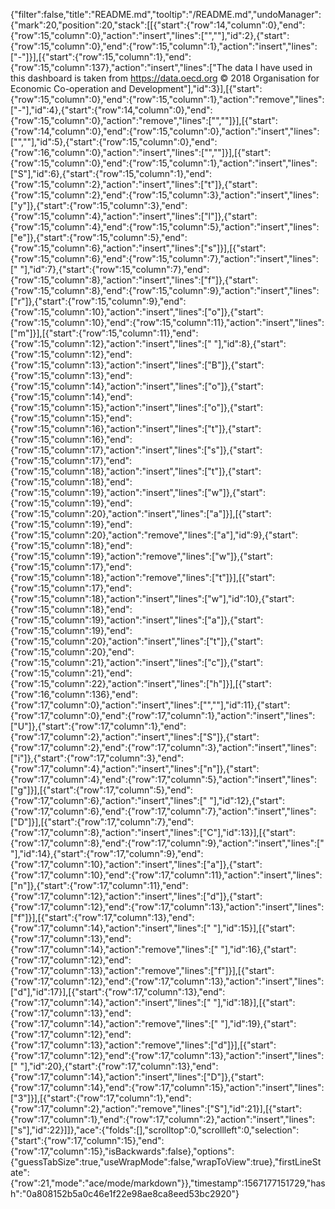 {"filter":false,"title":"README.md","tooltip":"/README.md","undoManager":{"mark":20,"position":20,"stack":[[{"start":{"row":14,"column":0},"end":{"row":15,"column":0},"action":"insert","lines":["",""],"id":2},{"start":{"row":15,"column":0},"end":{"row":15,"column":1},"action":"insert","lines":["-"]}],[{"start":{"row":15,"column":1},"end":{"row":15,"column":137},"action":"insert","lines":["The data I have used in this dashboard is taken from https://data.oecd.org © 2018 Organisation for Economic Co-operation and Development"],"id":3}],[{"start":{"row":15,"column":0},"end":{"row":15,"column":1},"action":"remove","lines":["-"],"id":4},{"start":{"row":14,"column":0},"end":{"row":15,"column":0},"action":"remove","lines":["",""]}],[{"start":{"row":14,"column":0},"end":{"row":15,"column":0},"action":"insert","lines":["",""],"id":5},{"start":{"row":15,"column":0},"end":{"row":16,"column":0},"action":"insert","lines":["",""]}],[{"start":{"row":15,"column":0},"end":{"row":15,"column":1},"action":"insert","lines":["S"],"id":6},{"start":{"row":15,"column":1},"end":{"row":15,"column":2},"action":"insert","lines":["t"]},{"start":{"row":15,"column":2},"end":{"row":15,"column":3},"action":"insert","lines":["y"]},{"start":{"row":15,"column":3},"end":{"row":15,"column":4},"action":"insert","lines":["l"]},{"start":{"row":15,"column":4},"end":{"row":15,"column":5},"action":"insert","lines":["e"]},{"start":{"row":15,"column":5},"end":{"row":15,"column":6},"action":"insert","lines":["s"]}],[{"start":{"row":15,"column":6},"end":{"row":15,"column":7},"action":"insert","lines":[" "],"id":7},{"start":{"row":15,"column":7},"end":{"row":15,"column":8},"action":"insert","lines":["f"]},{"start":{"row":15,"column":8},"end":{"row":15,"column":9},"action":"insert","lines":["r"]},{"start":{"row":15,"column":9},"end":{"row":15,"column":10},"action":"insert","lines":["o"]},{"start":{"row":15,"column":10},"end":{"row":15,"column":11},"action":"insert","lines":["m"]}],[{"start":{"row":15,"column":11},"end":{"row":15,"column":12},"action":"insert","lines":[" "],"id":8},{"start":{"row":15,"column":12},"end":{"row":15,"column":13},"action":"insert","lines":["B"]},{"start":{"row":15,"column":13},"end":{"row":15,"column":14},"action":"insert","lines":["o"]},{"start":{"row":15,"column":14},"end":{"row":15,"column":15},"action":"insert","lines":["o"]},{"start":{"row":15,"column":15},"end":{"row":15,"column":16},"action":"insert","lines":["t"]},{"start":{"row":15,"column":16},"end":{"row":15,"column":17},"action":"insert","lines":["s"]},{"start":{"row":15,"column":17},"end":{"row":15,"column":18},"action":"insert","lines":["t"]},{"start":{"row":15,"column":18},"end":{"row":15,"column":19},"action":"insert","lines":["w"]},{"start":{"row":15,"column":19},"end":{"row":15,"column":20},"action":"insert","lines":["a"]}],[{"start":{"row":15,"column":19},"end":{"row":15,"column":20},"action":"remove","lines":["a"],"id":9},{"start":{"row":15,"column":18},"end":{"row":15,"column":19},"action":"remove","lines":["w"]},{"start":{"row":15,"column":17},"end":{"row":15,"column":18},"action":"remove","lines":["t"]}],[{"start":{"row":15,"column":17},"end":{"row":15,"column":18},"action":"insert","lines":["w"],"id":10},{"start":{"row":15,"column":18},"end":{"row":15,"column":19},"action":"insert","lines":["a"]},{"start":{"row":15,"column":19},"end":{"row":15,"column":20},"action":"insert","lines":["t"]},{"start":{"row":15,"column":20},"end":{"row":15,"column":21},"action":"insert","lines":["c"]},{"start":{"row":15,"column":21},"end":{"row":15,"column":22},"action":"insert","lines":["h"]}],[{"start":{"row":16,"column":136},"end":{"row":17,"column":0},"action":"insert","lines":["",""],"id":11},{"start":{"row":17,"column":0},"end":{"row":17,"column":1},"action":"insert","lines":["U"]},{"start":{"row":17,"column":1},"end":{"row":17,"column":2},"action":"insert","lines":["S"]},{"start":{"row":17,"column":2},"end":{"row":17,"column":3},"action":"insert","lines":["i"]},{"start":{"row":17,"column":3},"end":{"row":17,"column":4},"action":"insert","lines":["n"]},{"start":{"row":17,"column":4},"end":{"row":17,"column":5},"action":"insert","lines":["g"]}],[{"start":{"row":17,"column":5},"end":{"row":17,"column":6},"action":"insert","lines":[" "],"id":12},{"start":{"row":17,"column":6},"end":{"row":17,"column":7},"action":"insert","lines":["D"]}],[{"start":{"row":17,"column":7},"end":{"row":17,"column":8},"action":"insert","lines":["C"],"id":13}],[{"start":{"row":17,"column":8},"end":{"row":17,"column":9},"action":"insert","lines":[" "],"id":14},{"start":{"row":17,"column":9},"end":{"row":17,"column":10},"action":"insert","lines":["a"]},{"start":{"row":17,"column":10},"end":{"row":17,"column":11},"action":"insert","lines":["n"]},{"start":{"row":17,"column":11},"end":{"row":17,"column":12},"action":"insert","lines":["d"]},{"start":{"row":17,"column":12},"end":{"row":17,"column":13},"action":"insert","lines":["f"]}],[{"start":{"row":17,"column":13},"end":{"row":17,"column":14},"action":"insert","lines":[" "],"id":15}],[{"start":{"row":17,"column":13},"end":{"row":17,"column":14},"action":"remove","lines":[" "],"id":16},{"start":{"row":17,"column":12},"end":{"row":17,"column":13},"action":"remove","lines":["f"]}],[{"start":{"row":17,"column":12},"end":{"row":17,"column":13},"action":"insert","lines":["d"],"id":17}],[{"start":{"row":17,"column":13},"end":{"row":17,"column":14},"action":"insert","lines":[" "],"id":18}],[{"start":{"row":17,"column":13},"end":{"row":17,"column":14},"action":"remove","lines":[" "],"id":19},{"start":{"row":17,"column":12},"end":{"row":17,"column":13},"action":"remove","lines":["d"]}],[{"start":{"row":17,"column":12},"end":{"row":17,"column":13},"action":"insert","lines":[" "],"id":20},{"start":{"row":17,"column":13},"end":{"row":17,"column":14},"action":"insert","lines":["D"]},{"start":{"row":17,"column":14},"end":{"row":17,"column":15},"action":"insert","lines":["3"]}],[{"start":{"row":17,"column":1},"end":{"row":17,"column":2},"action":"remove","lines":["S"],"id":21}],[{"start":{"row":17,"column":1},"end":{"row":17,"column":2},"action":"insert","lines":["s"],"id":22}]]},"ace":{"folds":[],"scrolltop":0,"scrollleft":0,"selection":{"start":{"row":17,"column":15},"end":{"row":17,"column":15},"isBackwards":false},"options":{"guessTabSize":true,"useWrapMode":false,"wrapToView":true},"firstLineState":{"row":21,"mode":"ace/mode/markdown"}},"timestamp":1567177151729,"hash":"0a808152b5a0c46e1f22e98ae8ca8eed53bc2920"}